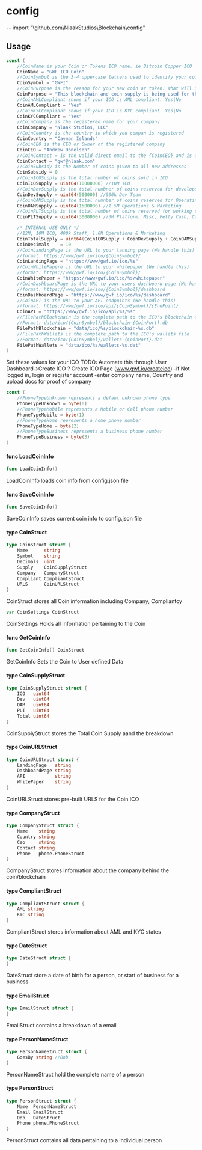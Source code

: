 # config
--
    import "\github.com\NlaakStudios\Blockchain\config"


## Usage

```go
const (
	//CoinName is your Coin or Tokens ICO name. ie Bitcoin Copper ICO
	CoinName = "GWF ICO Coin"
	//CoinSymbol is the 3-4 uppercase letters used to identify your coin in the exchange/listings
	CoinSymbol = "GWFI"
	//CoinPurpose is the reason for your new coin or token. What will it privide. Summarize here.
	CoinPurpose = "This blockchain and coin supply is being used for the GWF ICO and will be swapped out 1:1 for Spartacus Token when the actual chains development is complete."
	//CoinAMLCompliant shows if your ICO is AML compliant. Yes|No
	CoinAMLCompliant = "Yes"
	//CoinKYCCompliant shows if your ICO is KYC compliant. Yes|No
	CoinKYCCompliant = "Yes"
	//CoinCompany is the registered name for your company
	CoinCompany = "Nlaak Studios, LLC"
	//CoinCountry is the country in which you compan is registered
	CoinCountry = "Cayman Islands"
	//CoinCEO is the CEO or Owner of the registered company
	CoinCEO = "Andrew Donelson"
	//CoinContact = is the valid direct email to the {CoinCEO} and is also the Account Email
	CoinContact = "gwf@nlaak.com"
	//CoinSubsidy is the Number of coins given to all new addresses
	CoinSubsidy = 0
	//CoinICOSupply is the total number of coins sold in ICO
	CoinICOSupply = uint64(10000000) //10M ICO
	//CoinDevSupply is the total numbner of coins reserved for developers (initial bonus)
	CoinDevSupply = uint64(500000) //500k Dev Team
	//CoinOAMSupply is the total numnber of coins reserved for Operating and Marketing Costs (min 6 months)
	CoinOAMSupply = uint64(1500000) //1.5M Operations & Marketing
	//CoinPLTSupply is the total number of coins reserved for working capital/misc expenses not forseen
	CoinPLTSupply = uint64(3000000) //3M Platform, Misc, Petty Cash, Capital, etc.

	/* INTERNAL USE ONLY */
	//12M, 10M ICO, 400k Staff, 1.6M Operations & Marketing
	CoinTotalSupply = uint64(CoinICOSupply + CoinDevSupply + CoinOAMSupply + CoinPLTSupply)
	CoinDecimals    = 10
	//CoinLandingPage is the URL to your landing page (We handle this)
	//format: https://www/gwf.io/ico/{CoinSymbol}/
	CoinLandingPage = "https://www/gwf.io/ico/%s"
	//CoinWhitePapere is the URL to your whitepaper (We handle this)
	//format: https://www/gwf.io/ico/{CoinSymbol}/
	CoinWhitePaper = "https://www/gwf.io/ico/%s/whitepaper"
	//CoinDashboardPage is the URL to your users dashboard page (We handle this)
	//format: https://www/gwf.io/ico/{CoinSymbol}/dashboard
	CoinDashboardPage = "https://www/gwf.io/ico/%s/dashboard"
	//CoinAPI is the URL to your API endpoints (We handle this)
	//format: https://www/gwf.io/ico/api/{CoinSymbol}/{EndPoint}
	CoinAPI = "https://www/gwf.io/ico/api/%s/%s"
	//FilePathBlockchain is the complete path to the ICO's blockchain database
	//Format: data/ico/{CoinSymbol}/blockchain-{CoinPort}.db
	FilePathBlockchain = "data/ico/%s/blockchain-%s.db"
	//FilePathWallets is the complete path to the ICO's wallets file
	//Format: data/ico/{CoinSymbol}/wallets-{CoinPort}.dat
	FilePathWallets = "data/ico/%s/wallets-%s.dat"
)
```
Set these values for your ICO TODO: Automate this through User Dashboard->Create
ICO ? Create ICO Page (www.gwf.io/createico) -if Not logged in, login or
register account -enter company name, Country and upload docs for proof of
company

```go
const (
	//PhoneTypeUnknown represents a defaul unknown phone type
	PhoneTypeUnknown = byte(0)
	//PhoneTypeMobile represents a Mobile or Cell phone number
	PhoneTypeMobile = byte(1)
	//PhoneTypeHome represents a home phone number
	PhoneTypeHome = byte(2)
	//PhoneTypeBusiness represents a business phone number
	PhoneTypeBusiness = byte(3)
)
```

#### func  LoadCoinInfo

```go
func LoadCoinInfo()
```
LoadCoinInfo loads coin info from config.json file

#### func  SaveCoinInfo

```go
func SaveCoinInfo()
```
SaveCoinInfo saves current coin info to config.json file

#### type CoinStruct

```go
type CoinStruct struct {
	Name      string
	Symbol    string
	Decimals  uint
	Supply    CoinSupplyStruct
	Company   CompanyStruct
	Compliant CompliantStruct
	URLS      CoinURLStruct
}
```

CoinStruct stores all Coin information including Company, Compliantcy

```go
var CoinSettings CoinStruct
```
CoinSettings Holds all information pertaining to the Coin

#### func  GetCoinInfo

```go
func GetCoinInfo() CoinStruct
```
GetCoinInfo Sets the Coin to User defined Data

#### type CoinSupplyStruct

```go
type CoinSupplyStruct struct {
	ICO   uint64
	Dev   uint64
	OAM   uint64
	PLT   uint64
	Total uint64
}
```

CoinSupplyStruct stores the Total Coin Supply aand the breakdown

#### type CoinURLStruct

```go
type CoinURLStruct struct {
	LandingPage   string
	DashboardPage string
	API           string
	WhitePaper    string
}
```

CoinURLStruct stores pre-built URLS for the Coin ICO

#### type CompanyStruct

```go
type CompanyStruct struct {
	Name    string
	Country string
	Ceo     string
	Contact string
	Phone   phone.PhoneStruct
}
```

CompanyStruct stores information about the company behind the coin/blockchain

#### type CompliantStruct

```go
type CompliantStruct struct {
	AML string
	KYC string
}
```

CompliantStruct stores information about AML and KYC states

#### type DateStruct

```go
type DateStruct struct {
}
```

DateStruct store a date of birth for a person, or start of business for a
business

#### type EmailStruct

```go
type EmailStruct struct {
}
```

EmailStruct contains a breakdown of a email

#### type PersonNameStruct

```go
type PersonNameStruct struct {
	GoesBy string //Bob
}
```

PersonNameStruct hold the complete name of a person

#### type PersonStruct

```go
type PersonStruct struct {
	Name  PersonNameStruct
	Email EmailStruct
	Dob   DateStruct
	Phone phone.PhoneStruct
}
```

PersonStruct contains all data pertaining to a individual person
